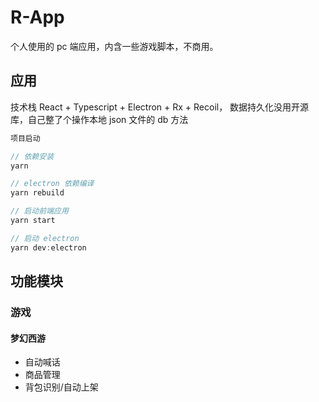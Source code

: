 # R-App

个人使用的 pc 端应用，内含一些游戏脚本，不商用。

## 应用

技术栈 React + Typescript + Electron + Rx + Recoil，
数据持久化没用开源库，自己整了个操作本地 json 文件的 db 方法

```typescript
项目启动

// 依赖安装
yarn

// electron 依赖编译
yarn rebuild

// 启动前端应用
yarn start

// 启动 electron
yarn dev:electron
```

## 功能模块

### 游戏

#### 梦幻西游

- 自动喊话
- 商品管理
- 背包识别/自动上架
